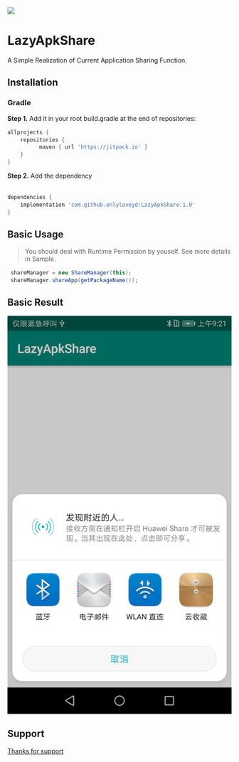 [![](https://www.jitpack.io/v/onlyloveyd/LazyApkShare.svg)](https://www.jitpack.io/#onlyloveyd/LazyApkShare)
# LazyApkShare
A Simple Realization of Current Application Sharing Function.

## Installation
### Gradle
**Step 1.** Add it in your root build.gradle at the end of repositories:
```groovy
allprojects {
    repositories {
	      maven { url 'https://jitpack.io' }
    }
}
``` 
**Step 2.** Add the dependency
```groovy

dependencies {
    implementation 'com.github.onlyloveyd:LazyApkShare:1.0'
}
```

## Basic Usage
> You should deal with Runtime Permission by youself. See more details in Sample.

```java
 shareManager = new ShareManager(this);
 shareManager.shareApp(getPackageName());
```

## Basic Result
![letter](screenshots/result.png)

## Support
[Thanks for support](http://www.onlyloveyd.cn/about)
